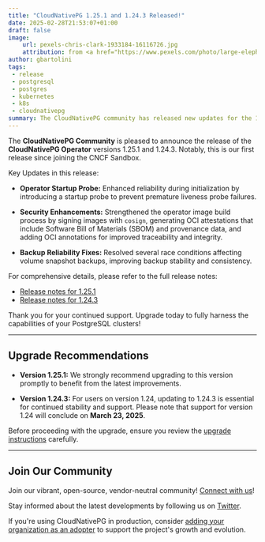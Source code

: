 ```yaml
---
title: "CloudNativePG 1.25.1 and 1.24.3 Released!"
date: 2025-02-28T21:53:07+01:00
draft: false
image:
    url: pexels-chris-clark-1933184-16116726.jpg
    attribution: from <a href="https://www.pexels.com/photo/large-elephant-on-grassland-16116726/">Chris Clark</a>
author: gbartolini
tags:
 - release
 - postgresql
 - postgres
 - kubernetes
 - k8s
 - cloudnativepg
summary: The CloudNativePG community has released new updates for the 1.25 and 1.24 versions of the CloudNativePG operator.
---
```


The **CloudNativePG Community** is pleased to announce the release of the
**CloudNativePG Operator** versions 1.25.1 and 1.24.3. Notably, this is our
first release since joining the CNCF Sandbox.

Key Updates in this release:

- **Operator Startup Probe:** Enhanced reliability during initialization by
  introducing a startup probe to prevent premature liveness probe failures.

- **Security Enhancements:** Strengthened the operator image build process by
  signing images with `cosign`, generating OCI attestations that include
  Software Bill of Materials (SBOM) and provenance data, and adding OCI
  annotations for improved traceability and integrity.

- **Backup Reliability Fixes:** Resolved several race conditions affecting
  volume snapshot backups, improving backup stability and consistency.

For comprehensive details, please refer to the full release notes:

- [Release notes for 1.25.1](https://cloudnative-pg.io/documentation/1.25/release_notes/v1.25/)
- [Release notes for 1.24.3](https://cloudnative-pg.io/documentation/1.24/release_notes/v1.24/)

Thank you for your continued support. Upgrade today to fully harness the
capabilities of your PostgreSQL clusters!

---

## Upgrade Recommendations

- **Version 1.25.1:** We strongly recommend upgrading to this version promptly
  to benefit from the latest improvements.

- **Version 1.24.3:** For users on version 1.24, updating to 1.24.3 is
  essential for continued stability and support. Please note that support for
  version 1.24 will conclude on **March 23, 2025**.

Before proceeding with the upgrade, ensure you review the
[upgrade instructions](https://cloudnative-pg.io/documentation/1.25/installation_upgrade/#upgrading-to-125-from-a-previous-minor-version)
carefully.

---

## Join Our Community

Join our vibrant, open-source, vendor-neutral community! [Connect with us](https://github.com/cloudnative-pg/cloudnative-pg?tab=readme-ov-file#communications)!

Stay informed about the latest developments by following us on
[Twitter](https://twitter.com/CloudNativePg).

If you're using CloudNativePG in production, consider
[adding your organization as an adopter](https://github.com/cloudnative-pg/cloudnative-pg/blob/main/ADOPTERS.md)
to support the project's growth and evolution.

<!--
## About CloudNativePG

[CloudNativePG](https://cloudnative-pg.io) is an open-source Kubernetes
Operator specifically designed for PostgreSQL workloads. It manages the entire
lifecycle of a PostgreSQL cluster, including bootstrapping, configuration, high
availability, connection routing, and comprehensive backup and disaster
recovery mechanisms. By leveraging PostgreSQL's native streaming replication,
CloudNativePG efficiently distributes data across pods, nodes, and zones using
standard Kubernetes patterns, enabling seamless scaling of replicas in a
Kubernetes-native manner. Originally developed and supported by
[EDB](https://www.enterprisedb.com/), CloudNativePG is a CNCF Sandbox project
and the sole PostgreSQL operator in this category.
-->
<!--
Tweet

🚀 CloudNativePG 1.25.1 & 1.24.3 are out!

Our first release as a CNCF Sandbox project brings key fixes, security
improvements, and better backup reliability. Upgrade now! 🔄

🔗 Release notes: https://cloudnative-pg.io/documentation/1.25/release_notes/v1.25/

#PostgreSQL #Kubernetes #CloudNativePG

--->
